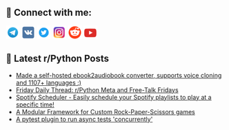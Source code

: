 ## 🔎 Connect with me:
[<img src="https://github.com/bullbesh/bullbesh/blob/main/images/Telegram.png" width="32" height="32" />](https://t.me/bullbesh)
[<img src="https://github.com/bullbesh/bullbesh/blob/main/images/VK.png" width="32" height="32" />](https://vk.com/bullbesh)
[<img src="https://github.com/bullbesh/bullbesh/blob/main/images/Twitter.png" width="32" height="32" />](https://twitter.com/bullbesh1)
[<img src="https://github.com/bullbesh/bullbesh/blob/main/images/Instagram.png" width="32" height="32" />](https://www.instagram.com/bullbesh)
[<img src="https://github.com/bullbesh/bullbesh/blob/main/images/Reddit.png" width="32" height="32" />](https://www.reddit.com/user/bullbesh)
[<img src="https://github.com/bullbesh/bullbesh/blob/main/images/YouTube.png" width="32" height="32" />](https://www.youtube.com/channel/UCtfjRs6uzgq5mfm8S06WTcg)

## 📕 Latest r/Python Posts
<!-- BLOG-POST-LIST:START -->
- [Made a self-hosted ebook2audiobook converter, supports voice cloning and 1107+ languages :&rpar;](https://www.reddit.com/r/Python/comments/1hn6pzt/made_a_selfhosted_ebook2audiobook_converter/)
- [Friday Daily Thread: r/Python Meta and Free-Talk Fridays](https://www.reddit.com/r/Python/comments/1hn1s3d/friday_daily_thread_rpython_meta_and_freetalk/)
- [Spotify Scheduler - Easily schedule your Spotify playlists to play at a specific time!](https://www.reddit.com/r/Python/comments/1hn0rbo/spotify_scheduler_easily_schedule_your_spotify/)
- [A Modular Framework for Custom Rock-Paper-Scissors games](https://www.reddit.com/r/Python/comments/1hmq6ym/a_modular_framework_for_custom_rockpaperscissors/)
- [A pytest plugin to run async tests &#39;concurrently&#39;](https://www.reddit.com/r/Python/comments/1hmots3/a_pytest_plugin_to_run_async_tests_concurrently/)
<!-- BLOG-POST-LIST:END -->
